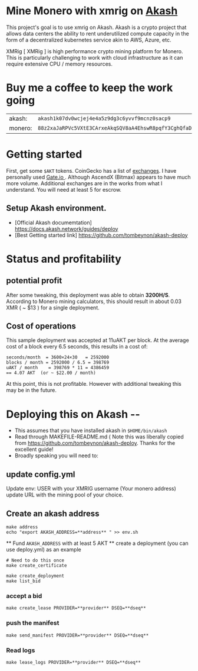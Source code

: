 # Mine Monero with xmrig on [ Akash ](https://akash.network)  

This project's goal is to use xmrig on Akash. Akash is a crypto project that allows data centers the ability to rent underutilized compute capacity in the form of a decentralized kubernetes service akin to AWS, Azure, etc.

XMRig [ XMRig ] is high performance crypto mining platform for Monero. This is particularly challenging to work with cloud infrastructure as it can require extensive CPU / memory resources. 




# Buy me a coffee to keep the work going

| | |
--- | --- 
|akash:|`akash1k07dv0wcjej4e4a5z9dg3c6yvvf9mcnz0sacp9`|
|monero:| `88z2xaJaRPVc5VXtE3CArxeAkqSQV8aA4EhswR8pqfY3CghQfaD7nYsLvmcnXuHj1TYDeJaGvyyyW9XyX6ka7BLzQ7ypmqJ`|

# Getting started

First, get some `$AKT` tokens. CoinGecko has a list of [exchanges](https://www.coingecko.com/en/coins/akash-network). I have personally used [Gate.io ]( https://www.gate.io/ ). Although AscendX (Bitmax) appears to have much more volume. Additional exchanges are in the works from what I understand. You will need at least 5 for escrow. 

## Setup Akash environment.
* [Official Akash documemtation] https://docs.akash.network/guides/deploy
* [Best Getting started link] https://github.com/tombeynon/akash-deploy

# Status and profitability

## potential profit
After some tweaking, this deployment was able to obtain **3200H/S**. According to Monero mining calculators, this should result in about 0.03 XMR ( ~ $13 ) for a single deployment.

## Cost of operations

This sample deployment was accepted at 11uAKT per block. At the average cost of a block every 6.5 seconds, this results in a cost of:

```
seconds/month  = 3600×24×30   = 2592000
blocks / month = 2592000 / 6.5 = 398769
uAKT / month    = 398769 * 11 = 4386459
== 4.07 AKT  (or ~ $22.00 / month)
```
At this point, this is not profitable. However with additional tweaking this may be in the future.

# Deploying this on Akash -- 
* This assumes that you have installed akash in `$HOME/bin/akash`
* Read through MAKEFILE-README.md ( Note this was liberally copied from  https://github.com/tombeynon/akash-deploy. Thanks for the excellent guide!
* Broadly speaking you will need to:

## update config.yml
Update env: USER with your XMRIG username (Your monero address)
update URL with the mining pool of your choice.

##  Create an akash address 
``` 
make address
echo "export AKASH_ADDRESS=**address** " >> env.sh
``` 

** Fund `AKASH_ADDRESS` with at least 5 AKT
** create a deployment (you can use deploy.yml) as an example
```
# Need to do this once
make create_certificate
```
```
make create_deployment
make list_bid
```
### accept a bid
```
make create_lease PROVIDER=**provider** DSEQ=**dseq**
```
### push the manifest
```
make send_manifest PROVIDER=**provider** DSEQ=**dseq**
```
### Read logs
```
make lease_logs PROVIDER=**provider** DSEQ=**dseq**
```

